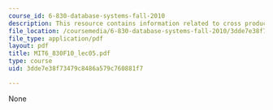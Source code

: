 ```yaml
---
course_id: 6-830-database-systems-fall-2010
description: This resource contains information related to cross product.
file_location: /coursemedia/6-830-database-systems-fall-2010/3dde7e38f73479c8486a579c760881f7_MIT6_830F10_lec05.pdf
file_type: application/pdf
layout: pdf
title: MIT6_830F10_lec05.pdf
type: course
uid: 3dde7e38f73479c8486a579c760881f7

---
```

None